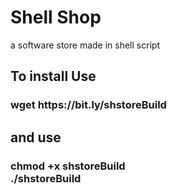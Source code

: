 # Shell Shop
<p>a software store made in shell script</p>
<h2>To install Use</h2>
<h3>wget https://bit.ly/shstoreBuild</h3>
<h2>and use</h2>
<h3>chmod +x shstoreBuild<br>./shstoreBuild</h3>
